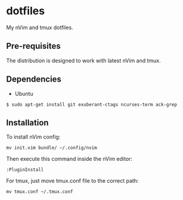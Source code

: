 # dotfiles

My nVim and tmux dotfiles.

## Pre-requisites

The distribution is designed to work with latest nVim and tmux.

## Dependencies

* Ubuntu

```
$ sudo apt-get install git exuberant-ctags ncurses-term ack-grep
```

## Installation

To install nVim config:

```
mv init.vim bundle/ ~/.config/nvim
```

Then execute this command inside the nVim editor:

```
:PluginInstall
```

For tmux, just move tmux.conf file to the correct path:

```
mv tmux.conf ~/.tmux.conf
```
